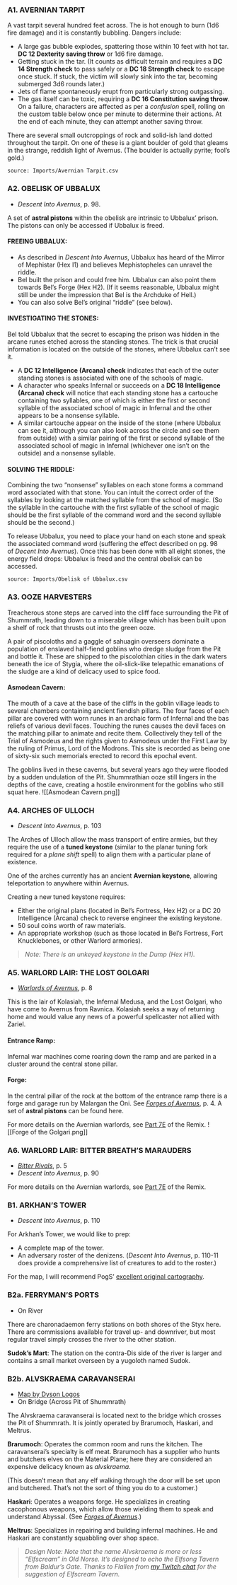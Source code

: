 ### A1. AVERNIAN TARPIT  

A vast tarpit several hundred feet across. The is hot enough to burn (1d6 fire damage) and it is constantly bubbling. Dangers include:

-   A large gas bubble explodes, spattering those within 10 feet with hot tar. **DC 12 Dexterity saving throw** or 1d6 fire damage.
-   Getting stuck in the tar. (It counts as difficult terrain and requires a **DC 14 Strength check** to pass safely or a **DC 18 Strength check** to escape once stuck. If stuck, the victim will slowly sink into the tar, becoming submerged 3d6 rounds later.)
-   Jets of flame spontaneously erupt from particularly strong outgassing.
-   The gas itself can be toxic, requiring a **DC 16 Constitution saving throw**. On a failure, characters are affected as per a _confusion_ spell, rolling on the custom table below once per minute to determine their actions. At the end of each minute, they can attempt another saving throw.

There are several small outcroppings of rock and solid-ish land dotted throughout the tarpit. On one of these is a giant boulder of gold that gleams in the strange, reddish light of Avernus. (The boulder is actually pyrite; fool’s gold.)

```csvtable
source: Imports/Avernian Tarpit.csv
```
### A2. OBELISK OF UBBALUX  
-   _Descent Into Avernus_, p. 98.

A set of **astral pistons** within the obelisk are intrinsic to Ubbalux’ prison. The pistons can only be accessed if Ubbalux is freed.

#### FREEING UBBALUX:

-   As described in _Descent Into Avernus_, Ubbalux has heard of the Mirror of Mephistar (Hex I1) and believes Mephistopheles can unravel the riddle.
-   Bel built the prison and could free him. Ubbalux can also point them towards Bel’s Forge (Hex H2). (If it seems reasonable, Ubbalux might still be under the impression that Bel is the Archduke of Hell.)
-   You can also solve Bel’s original “riddle” (see below).

#### INVESTIGATING THE STONES: 
Bel told Ubbalux that the secret to escaping the prison was hidden in the arcane runes etched across the standing stones. The trick is that crucial information is located on the outside of the stones, where Ubbalux can’t see it.

-   A **DC 12 Intelligence (Arcana) check** indicates that each of the outer standing stones is associated with one of the schools of magic.
-   A character who speaks Infernal or succeeds on a **DC 18 Intelligence (Arcana) check** will notice that each standing stone has a cartouche containing two syllables, one of which is either the first or second syllable of the associated school of magic in Infernal and the other appears to be a nonsense syllable.
-   A similar cartouche appear on the inside of the stone (where Ubbalux can see it, although you can also look across the circle and see them from outside) with a similar pairing of the first or second syllable of the associated school of magic in Infernal (whichever one isn’t on the outside) and a nonsense syllable.

#### SOLVING THE RIDDLE: 
Combining the two “nonsense” syllables on each stone forms a command word associated with that stone. You can intuit the correct order of the syllables by looking at the matched syllable from the school of magic. (So the syllable in the cartouche with the first syllable of the school of magic should be the first syllable of the command word and the second syllable should be the second.)

To release Ubbalux, you need to place your hand on each stone and speak the associated command word (suffering the effect described on pg. 98 of _Decent Into Avernus_). Once this has been done with all eight stones, the energy field drops: Ubbalux is freed and the central obelisk can be accessed.
```csvtable
source: Imports/Obelisk of Ubbalux.csv
```
### A3. OOZE HARVESTERS  

Treacherous stone steps are carved into the cliff face surrounding the Pit of Shummrath, leading down to a miserable village which has been built upon a shelf of rock that thrusts out into the green ooze.

A pair of piscoloths and a gaggle of sahuagin overseers dominate a population of enslaved half-fiend goblins who dredge sludge from the Pit and bottle it. These are shipped to the piscolothian cities in the dark waters beneath the ice of Stygia, where the oil-slick-like telepathic emanations of the sludge are a kind of delicacy used to spice food.

#### Asmodean Cavern: 
The mouth of a cave at the base of the cliffs in the goblin village leads to several chambers containing ancient fiendish pillars. The four faces of each pillar are covered with worn runes in an archaic form of Infernal and the bas reliefs of various devil faces. Touching the runes causes the devil faces on the matching pillar to animate and recite them. Collectively they tell of the Trial of Asmodeus and the rights given to Asmodeus under the First Law by the ruling of Primus, Lord of the Modrons. This site is recorded as being one of sixty-six such memorials erected to record this epochal event.

The goblins lived in these caverns, but several years ago they were flooded by a sudden undulation of the Pit. Shummrathian ooze still lingers in the depths of the cave, creating a hostile environment for the goblins who still squat here.
![[Asmodean Cavern.png]]
### A4. ARCHES OF ULLOCH  
-   _Descent Into Avernus_, p. 103

The Arches of Ulloch allow the mass transport of entire armies, but they require the use of a **tuned keystone** (similar to the planar tuning fork required for a _plane shift_ spell) to align them with a particular plane of existence.

One of the arches currently has an ancient **Avernian keystone**, allowing teleportation to anywhere within Avernus.

Creating a new tuned keystone requires:
-   Either the original plans (located in Bel’s Fortress, Hex H2) or a DC 20 Intelligence (Arcana) check to reverse engineer the existing keystone.
-   50 soul coins worth of raw materials.
-   An appropriate workshop (such as those located in Bel’s Fortress, Fort Knucklebones, or other Warlord armories).

> _Note: There is an unkeyed keystone in the Dump (Hex H1)._

### A5. WARLORD LAIR: THE LOST GOLGARI  
-   [_Warlords of Avernus_](https://www.dmsguild.com/product/297172/Warlords-of-Avernus?affiliate_id=81207), p. 8

This is the lair of Kolasiah, the Infernal Medusa, and the Lost Golgari, who have come to Avernus from Ravnica. Kolasiah seeks a way of returning home and would value any news of a powerful spellcaster not allied with Zariel.

#### Entrance Ramp: 
Infernal war machines come roaring down the ramp and are parked in a cluster around the central stone pillar.

#### Forge: 
In the central pillar of the rock at the bottom of the entrance ramp there is a forge and garage run by Malargan the Oni. See [_Forges of Avernus_](https://www.dmsguild.com/product/294349/Forges-of-Avernus?affiliate_id=81207), p. 4. A set of **astral pistons** can be found here.

For more details on the Avernian warlords, see [Part 7E](https://thealexandrian.net/wordpress/46667/roleplaying-games/remixing-avernus-part-7f-warlords-of-avernus) of the Remix.
![[Forge of the Golgari.png]]
### A6. WARLORD LAIR: BITTER BREATH’S MARAUDERS  
-   [_Bitter Rivals_](https://www.dmsguild.com/product/303705/Bitter-Rivals--an-Eventyr-Games-adventure-for-Baldurs-Gate-Descent-into-Avernus?affiliate_id=81207), p. 5
-   _Descent Into Avernus_, p. 90

For more details on the Avernian warlords, see [Part 7E](https://thealexandrian.net/wordpress/46667/roleplaying-games/remixing-avernus-part-7f-warlords-of-avernus) of the Remix.

### B1. ARKHAN’S TOWER  
-   _Descent Into Avernus_, p. 110

For Arkhan’s Tower, we would like to prep:
-   A complete map of the tower.
-   An adversary roster of the denizens. (_Descent Into Avernus_, p. 110-11 does provide a comprehensive list of creatures to add to the roster.)

For the map, I will recommend PogS’ [excellent original cartography](https://www.reddit.com/r/DescentintoAvernus/comments/lf7lr6/arkhans_tower_hatchery/).

### B2a. FERRYMAN’S PORTS  
-   On River

There are charonadaemon ferry stations on both shores of the Styx here. There are commissions available for travel up- and downriver, but most regular travel simply crosses the river to the other station.

**Sudok’s Mart**: The station on the contra-Dis side of the river is larger and contains a small market overseen by a yugoloth named Sudok.

### B2b. ALVSKRAEMA CARAVANSERAI  
-   [Map by Dyson Logos](https://dysonlogos.blog/2019/07/01/winekraken/)
-   On Bridge (Across Pit of Shummrath)

The Alvskraema caravanserai is located next to the bridge which crosses the Pit of Shummrath. It is jointly operated by Brarumoch, Haskari, and Meltrus.

**Brarumoch**: Operates the common room and runs the kitchen. The caravanserai’s specialty is elf meat. Brarumoch has a supplier who hunts and butchers elves on the Material Plane; here they are considered an expensive delicacy known as _alvskraema_.

(This doesn’t mean that any elf walking through the door will be set upon and butchered. That’s not the sort of thing you do to a customer.)

**Haskari**: Operates a weapons forge. He specializes in creating cacophonous weapons, which allow those wielding them to speak and understand Abyssal. (See [_Forges of Avernus_](https://www.dmsguild.com/product/294349/Forges-of-Avernus?affiliate_id=81207).)

**Meltrus**: Specializes in repairing and building infernal machines. He and Haskari are constantly squabbling over shop space.

> _Design Note: Note that the name Alvskraema is more or less “Elfscream” in Old Norse. It’s designed to echo the Elfsong Tavern from Baldur’s Gate. Thanks to Flallen from [my Twitch chat](https://twitch.tv/thealexandirian) for the suggestion of Elfscream Tavern._